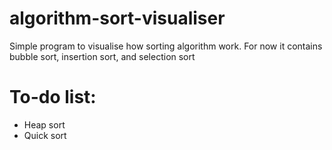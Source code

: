 # algorithm-sort-visualiser
Simple program to visualise how sorting algorithm work. For now it contains bubble sort, insertion sort, and selection sort

# To-do list:
- Heap sort
- Quick sort
